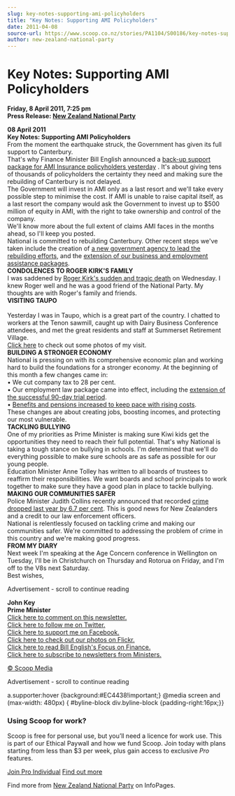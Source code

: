 ```yaml
---
slug: key-notes-supporting-ami-policyholders
title: "Key Notes: Supporting AMI Policyholders"
date: 2011-04-08
source-url: https://www.scoop.co.nz/stories/PA1104/S00186/key-notes-supporting-ami-policyholders.htm
author: new-zealand-national-party
---
```

Key Notes: Supporting AMI Policyholders
=======================================

**Friday, 8 April 2011, 7:25 pm**  
**Press Release: [New Zealand National Party](https://info.scoop.co.nz/New_Zealand_National_Party)**

**08 April 2011**  
**Key Notes: Supporting AMI Policyholders**  
From the moment the earthquake struck, the Government has given its full support to Canterbury.  
That's why Finance Minister Bill English announced a [back-up support package for AMI Insurance policyholders yesterday](http://www.vadmin.co.nz/vadmin/emstracking/131-15135.link) . It's about giving tens of thousands of policyholders the certainty they need and making sure the rebuilding of Canterbury is not delayed.  
The Government will invest in AMI only as a last resort and we'll take every possible step to minimise the cost. If AMI is unable to raise capital itself, as a last resort the company would ask the Government to invest up to $500 million of equity in AMI, with the right to take ownership and control of the company.  
We'll know more about the full extent of claims AMI faces in the months ahead, so I'll keep you posted.  
National is committed to rebuilding Canterbury. Other recent steps we've taken include the creation of [a new government agency to lead the rebuilding efforts](http://www.vadmin.co.nz/vadmin/emstracking/131-15136.link), and the [extension of our business and employment assistance packages](http://www.vadmin.co.nz/vadmin/emstracking/131-15137.link).  
**CONDOLENCES TO ROGER KIRK'S FAMILY**  
I was saddened by [Roger Kirk's sudden and tragic death](http://www.vadmin.co.nz/vadmin/emstracking/131-15138.link) on Wednesday. I knew Roger well and he was a good friend of the National Party. My thoughts are with Roger's family and friends.  
**VISITING TAUPO**  
[](http://www.vadmin.co.nz/vadmin/emstracking/131-15139.link)  
Yesterday I was in Taupo, which is a great part of the country. I chatted to workers at the Tenon sawmill, caught up with Dairy Business Conference attendees, and met the great residents and staff at Summerset Retirement Village.  
[Click here](http://www.vadmin.co.nz/vadmin/emstracking/131-15139.link) to check out some photos of my visit.  
**BUILDING A STRONGER ECONOMY**  
National is pressing on with its comprehensive economic plan and working hard to build the foundations for a stronger economy. At the beginning of this month a few changes came in:  
• We cut company tax to 28 per cent.  
• Our employment law package came into effect, including the [extension of the successful 90-day trial period](http://www.vadmin.co.nz/vadmin/emstracking/131-15140.link).  
• [Benefits and pensions increased to keep pace with rising costs](http://www.vadmin.co.nz/vadmin/emstracking/131-15141.link).  
These changes are about creating jobs, boosting incomes, and protecting our most vulnerable.  
**TACKLING BULLYING**  
One of my priorities as Prime Minister is making sure Kiwi kids get the opportunities they need to reach their full potential. That's why National is taking a tough stance on bullying in schools. I'm determined that we'll do everything possible to make sure schools are as safe as possible for our young people.  
Education Minister Anne Tolley has written to all boards of trustees to reaffirm their responsibilities. We want boards and school principals to work together to make sure they have a good plan in place to tackle bullying.  
**MAKING OUR COMMUNITIES SAFER**  
Police Minister Judith Collins recently announced that recorded [crime dropped last year by 6.7 per cent](http://www.vadmin.co.nz/vadmin/emstracking/131-15142.link). This is good news for New Zealanders and a credit to our law enforcement officers.  
National is relentlessly focused on tackling crime and making our communities safer. We're committed to addressing the problem of crime in this country and we're making good progress.  
**FROM MY DIARY**  
Next week I'm speaking at the Age Concern conference in Wellington on Tuesday, I'll be in Christchurch on Thursday and Rotorua on Friday, and I'm off to the V8s next Saturday.  
Best wishes,

Advertisement - scroll to continue reading





**John Key  
Prime Minister**  
[Click here to comment on this newsletter.](http://www.vadmin.co.nz/vadmin/emstracking/131-15143.link)[  
Click here to follow me on Twitter.](http://www.vadmin.co.nz/vadmin/emstracking/131-15144.link)  
[Click here to support me on Facebook.](http://www.vadmin.co.nz/vadmin/emstracking/131-15145.link)  
[Click here to check out our photos on Flickr.](http://www.vadmin.co.nz/vadmin/emstracking/131-15146.link)  
[Click here to read Bill English's Focus on Finance.](http://www.vadmin.co.nz/vadmin/emstracking/131-15147.link)  
[Click here to subscribe to newsletters from Ministers.](http://www.vadmin.co.nz/vadmin/emstracking/131-15148.link)

[© Scoop Media](http://www.scoop.co.nz/about/terms.html)  

Advertisement - scroll to continue reading



a.supporter:hover {background:#EC4438!important;} @media screen and (max-width: 480px) { #byline-block div.byline-block {padding-right:16px;}}

### Using Scoop for work?

Scoop is free for personal use, but you’ll need a licence for work use. This is part of our Ethical Paywall and how we fund Scoop. Join today with plans starting from less than $3 per week, plus gain access to exclusive _Pro_ features.  
  
[Join Pro Individual](https://pro.scoop.co.nz/Individual/?from=ProIn24) [Find out more](https://pro.scoop.co.nz/using-scoop-for-work/?from=ProIn24)

Find more from [New Zealand National Party](https://info.scoop.co.nz/New_Zealand_National_Party) on InfoPages.